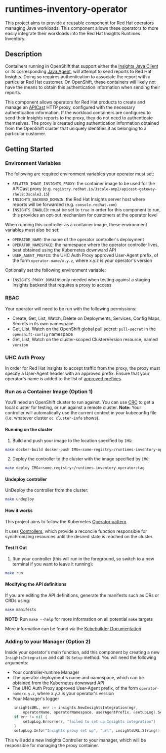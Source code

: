 # runtimes-inventory-operator
This project aims to provide a reusable component for Red Hat operators managing Java workloads.
This component allows these operators to more easily integrate their workloads into the Red Hat Insights
Runtimes Inventory.

## Description
Containers running in OpenShift that support either the [Insights Java Client](https://github.com/RedHatInsights/insights-java-client)
or its corresponding [Java Agent](https://github.com/RedHatInsights/insights-java-agent), will attempt to send reports to Red Hat Insights.
Doing so requires authentication to associate the report with a particular Red Hat customer. On OpenShift, these containers will likely not have
the means to obtain this authentication information when sending their reports.

This component allows operators for Red Hat products to create and manage an [APICast](https://github.com/3scale/APIcast) HTTP proxy,
configured with the necessary authentication information.
If the workload containers are configured to send their Insights reports to the proxy, they do not need to authenticate themselves.
The proxy is created using authentication information obtained from the OpenShift cluster that uniquely identifies it as belonging to a particular
customer.

## Getting Started

### Environment Variables
The following are required environment variables your operator must set:
- `RELATED_IMAGE_INSIGHTS_PROXY`: the container image to be used for the APICast proxy (e.g. `registry.redhat.io/3scale-amp2/apicast-gateway-rhel8:3scale2.15`)
- `INSIGHTS_BACKEND_DOMAIN`: the Red Hat Insights server host where reports will be forwarded (e.g. `console.redhat.com`)
- `INSIGHTS_ENABLED`: must be set to `true` in order for this component to run, this provides an opt-out mechanism for customers at the operator level

When running this controller as a container image, these environment variables must also be set:
- `OPERATOR_NAME`: the name of the operator controller's deployment
- `OPERATOR_NAMESPACE`: the namespace where the operator controller lives, best obtained using the Kubernetes downward API
- `USER_AGENT_PREFIX`: the UHC Auth Proxy approved User-Agent prefix, of the form `operator-name/x.y.z`, where x.y.z is your operator's version

Optionally set the following environment variable:
- `INSIGHTS_PROXY_DOMAIN`: only needed when testing against a staging Insights backend that requires a proxy to access

### RBAC
Your operator will need to be run with the following permissions:
- Create, Get, List, Watch, Delete on Deployments, Services, Config Maps, Secrets in its own namespace
- Get, List, Watch on the OpenShift global pull secret: `pull-secret` in the `openshift-config` namespace
- Get, List, Watch on the cluster-scoped ClusterVersion resource, named `version`

### UHC Auth Proxy
In order for Red Hat Insights to accept traffic from the proxy, the proxy must specify a User-Agent header
with an approved prefix. Ensure that your operator's name is added to the list of
[approved prefixes](https://github.com/RedHatInsights/uhc-auth-proxy/blob/02be85bd43fb083c2dbed8f24356d9c040b0d6b1/server/server.go#L46-L53).

### Run as a Container Image (Option 1)
You’ll need an OpenShift cluster to run against. You can use [CRC](https://crc.dev/blog/about/) to get a local cluster for testing, or run against a remote cluster.
**Note:** Your controller will automatically use the current context in your kubeconfig file (i.e. whatever cluster `oc cluster-info` shows).

#### Running on the cluster
1. Build and push your image to the location specified by `IMG`:

```sh
make docker-build docker-push IMG=<some-registry>/runtimes-inventory-operator:tag
```

2. Deploy the controller to the cluster with the image specified by `IMG`:

```sh
make deploy IMG=<some-registry>/runtimes-inventory-operator:tag
```

#### Undeploy controller
UnDeploy the controller from the cluster:

```sh
make undeploy
```

#### How it works
This project aims to follow the Kubernetes [Operator pattern](https://kubernetes.io/docs/concepts/extend-kubernetes/operator/).

It uses [Controllers](https://kubernetes.io/docs/concepts/architecture/controller/),
which provide a reconcile function responsible for synchronizing resources until the desired state is reached on the cluster.

#### Test It Out
1. Run your controller (this will run in the foreground, so switch to a new terminal if you want to leave it running):

```sh
make run
```

#### Modifying the API definitions
If you are editing the API definitions, generate the manifests such as CRs or CRDs using:

```sh
make manifests
```

**NOTE:** Run `make --help` for more information on all potential `make` targets

More information can be found via the [Kubebuilder Documentation](https://book.kubebuilder.io/introduction.html)

### Adding to your Manager (Option 2)
Inside your operator's main function, add this component by creating a new `InsightsIntegration` and
call its `Setup` method. You will need the following arguments:
- Your controller-runtime Manager
- The operator deployment's name and namespace, which can be obtained from the Kubernetes downward API
- The UHC Auth Proxy approved User-Agent prefix, of the form `operator-name/x.y.z`, where x.y.z is your operator's version
- Your Manager's logger

```go
    insightsURL, err := insights.NewInsightsIntegration(mgr,
        operatorName, operatorNamespace, userAgentPrefix, &setupLog).Setup()
    if err != nil {
        setupLog.Error(err, "failed to set up Insights integration")
    }
    setupLog.Info("Insights proxy set up", "url", insightsURL.String())
```

This will add a new Insights Controller to your manager, which will be responsible for managing the proxy container.
